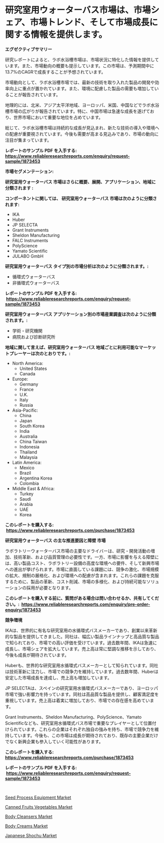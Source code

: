 <p><h1>研究室用ウォーターバス市場は、市場シェア、市場トレンド、そして市場成長に関する情報を提供します。</h1></p><p><strong>エグゼクティブサマリー</strong></p>
<p><p>研究レポートによると、ラボ水浴槽市場は、市場状況に特化した情報を提供しています。また、市場動向の概要も提示しています。この市場は、予測期間中に13.7%のCAGRで成長することが予想されています。</p><p>市場動向として、ラボ水浴槽市場では、最新の技術を取り入れた製品の開発や効率向上に重点が置かれています。また、環境に配慮した製品の需要も増加していることが報告されています。</p><p>地理的には、北米、アジア太平洋地域、ヨーロッパ、米国、中国などでラボ水浴槽市場の広がりが報告されています。特に、中国市場は急速な成長を遂げており、世界市場において重要な地位を占めています。</p><p>総じて、ラボ水浴槽市場は持続的な成長が見込まれ、新たな技術の導入や環境への配慮が重要視されています。今後も需要が高まる見込みであり、市場の動向に注目が集まっています。</p></p>
<p><strong>レポートのサンプル PDF を入手する: <a href="https://www.reliableresearchreports.com/enquiry/request-sample/1873453">https://www.reliableresearchreports.com/enquiry/request-sample/1873453</a></strong></p>
<p><strong>市場セグメンテーション:</strong></p>
<p><strong> 研究室用ウォーターバス 市場はさらに概要、展開、アプリケーション、地域に分類されます :</strong></p>
<p><strong>コンポーネントに関しては、 研究室用ウォーターバス 市場は次のように分類されます: &nbsp;</strong></p>
<p><ul><li>IKA</li><li>Huber</li><li>JP SELECTA</li><li>Grant Instruments</li><li>Sheldon Manufacturing</li><li>FALC Instruments</li><li>PolyScience</li><li>Yamato Scientific</li><li>JULABO GmbH</li></ul></p>
<p><strong> 研究室用ウォーターバス タイプ別の市場分析は次のように分類されます。:</strong></p>
<p><ul><li>循環式ウォーターバス</li><li>非循環式ウォーターバス</li></ul></p>
<p><strong>レポートのサンプル PDF を入手する: &nbsp;<a href="https://www.reliableresearchreports.com/enquiry/request-sample/1873453">https://www.reliableresearchreports.com/enquiry/request-sample/1873453</a></strong></p>
<p><strong> 研究室用ウォーターバス アプリケーション別の市場産業調査は次のように分類されます。:</strong></p>
<p><ul><li>学術・研究機関</li><li>病院および診断研究所</li></ul></p>
<p><strong>地域に関して言えば、研究室用ウォーターバス 地域ごとに利用可能なマーケットプレーヤーは次のとおりです。:</strong></p>
<p><ul>
    <li>
        North America:
        <ul>
            <li>United States</li>
            <li>Canada</li>
        </ul>
    </li>
    <li>
        Europe:
        <ul>
            <li>Germany</li>
            <li>France</li>
            <li>U.K.</li>
            <li>Italy</li>
            <li>Russia</li>
        </ul>
    </li>
    <li>
        Asia-Pacific:
        <ul>
            <li>China</li>
            <li>Japan</li>
            <li>South Korea</li>
            <li>India</li>
            <li>Australia</li>
            <li>China Taiwan</li>
            <li>Indonesia</li>
            <li>Thailand</li>
            <li>Malaysia</li>
        </ul>
    </li>
    <li>
        Latin America:
        <ul>
            <li>Mexico</li>
            <li>Brazil</li>
            <li>Argentina Korea</li>
            <li>Colombia</li>
        </ul>
    </li>
    <li>
        Middle East & Africa:
        <ul>
            <li>Turkey</li>
            <li>Saudi</li>
            <li>Arabia</li>
            <li>UAE</li>
            <li>Korea</li>
        </ul>
    </li>
    </ul></p>
<p><strong>このレポートを購入する: &nbsp;<a href="https://www.reliableresearchreports.com/purchase/1873453">https://www.reliableresearchreports.com/purchase/1873453</a></strong></p>
<p><strong>研究室用ウォーターバス の主な推進要因と障壁 市場</strong></p>
<p><p>ラボラトリーウォーターバス市場の主要なドライバーは、研究・開発活動の増加、技術革新、および品質管理の必要性です。一方、市場に影響を与える障壁には、高い製品コスト、ラボラトリー設備の高度な環境への要件、そして新興市場への進出が挙げられます。市場に直面している課題には、競争の激化、市場規模の拡大、規制の厳格化、および環境への配慮が含まれます。これらの課題を克服するために、製品の革新、コスト削減、市場の多様化、および持続可能なソリューションの採用が必要となります。</p></p>
<p><strong>このレポートを購入する前に、質問がある場合は問い合わせるか、共有してください。:&nbsp; <a href="https://www.reliableresearchreports.com/enquiry/pre-order-enquiry/1873453">https://www.reliableresearchreports.com/enquiry/pre-order-enquiry/1873453</a></strong></p>
<p><strong>競争環境</strong></p>
<p><p>IKAは、世界的に有名な研究室用の水循環式バスメーカーであり、創業以来革新的な製品を提供してきました。同社は、幅広い製品ラインナップと高品質な製品で知られており、市場での高い評価を受けています。過去数年間、IKAは急速に成長し、市場シェアを拡大しています。売上高は常に堅調な推移を示しており、今後も成長が期待されています。</p><p>Huberも、世界的な研究室用水循環式バスメーカーとして知られています。同社は技術革新に注力し、市場での競争力を維持しています。過去数年間、Huberは安定した市場成長を達成し、売上高も増加しています。</p><p>JP SELECTAは、スペインの研究室用水循環式バスメーカーであり、ヨーロッパ市場で強い影響力を持っています。同社は高品質な製品を提供し、顧客満足度を重視しています。売上高は着実に増加しており、市場での存在感を高めています。</p><p>Grant Instruments、Sheldon Manufacturing、PolyScience、Yamato Scientificなども、研究室用水循環式バス市場で重要なプレイヤーとして位置付けられています。これらの企業はそれぞれ独自の強みを持ち、市場で競争力を維持しています。今後も、この市場は成長が期待されており、既存の主要企業だけでなく新興企業も参入していく可能性があります。</p></p>
<p><strong>このレポートを購入する: &nbsp; <a href="https://www.reliableresearchreports.com/purchase/1873453">https://www.reliableresearchreports.com/purchase/1873453</a></strong></p>
<p><strong>レポートのサンプル PDF を入手する: &nbsp;<a href="https://www.reliableresearchreports.com/enquiry/request-sample/1873453">https://www.reliableresearchreports.com/enquiry/request-sample/1873453</a></strong><strong></strong></p>
<p>&nbsp;</p>
<p><p><a href="https://gentle-editor-9db.notion.site/Seed-Process-Equipment-Market-Dynamics-2024-2031-Also-about-Its-Market-Trends-Projections-and-Opp-a146db99a22a4bddb157ec6cc24cc724">Seed Process Equipment Market</a></p><p><a href="https://issuu.com/reportprime-2/docs/canned-fruits-vegetables-market-size-2030.pptx">Canned Fruits Vegetables Market</a></p><p><a href="https://github.com/singletonthaxterkelliehr2df/Market-Research-Report-List-1/blob/main/body-cleansers-market.md">Body Cleansers Market</a></p><p><a href="https://github.com/RichRobinson5/Market-Research-Report-List-4/blob/main/body-creams-market.md">Body Creams Market</a></p><p><a href="https://issuu.com/reportprime-2/docs/japanese-shochu-market-size-2030.pptx">Japanese Shochu Market</a></p></p>
